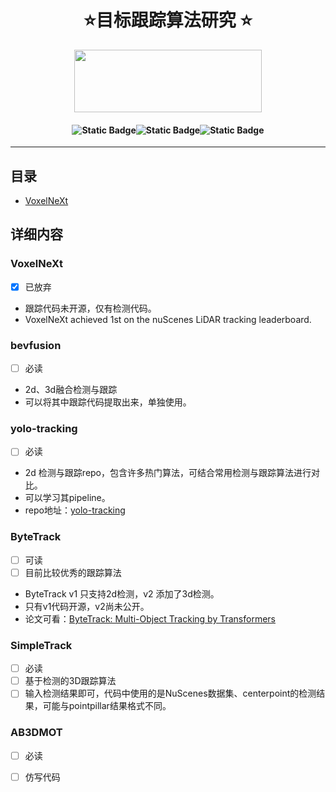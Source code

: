 # <div align='center'> ⭐目标跟踪算法研究 ⭐ </div>
  
<div align = "center"> <img src="https://pic.imgdb.cn/item/65dc5dfc9f345e8d03446103.png" height=100 width=300> </div>

#### <p align = "center">![Static Badge](https://img.shields.io/badge/mayufeng-blue?style=flat&label=Author)![Static Badge](https://img.shields.io/badge/2024/04/22-blue?style=flat&label=CreateTime)![Static Badge](https://img.shields.io/badge/97357473@qq\.com\-blue?style=flat&label=Email)</p>

---

## 目录

- [VoxelNeXt](#voxelnext)

## 详细内容

### VoxelNeXt 

- [x] 已放弃
- 跟踪代码未开源，仅有检测代码。
- VoxelNeXt achieved 1st on the nuScenes LiDAR tracking leaderboard.

### bevfusion

- [ ] 必读
- 2d、3d融合检测与跟踪
- 可以将其中跟踪代码提取出来，单独使用。 

### yolo-tracking

- [ ] 必读
- 2d 检测与跟踪repo，包含许多热门算法，可结合常用检测与跟踪算法进行对比。
- 可以学习其pipeline。
- repo地址：[yolo-tracking](https://github.com/mikel-brostrom/yolo_tracking)

### ByteTrack

- [ ] 可读
- [ ] 目前比较优秀的跟踪算法
- ByteTrack v1 只支持2d检测，v2 添加了3d检测。
- 只有v1代码开源，v2尚未公开。
- 论文可看：[ByteTrack: Multi-Object Tracking by Transformers](https://arxiv.org/abs/2110.06864)

### SimpleTrack

- [ ] 必读
- [ ] 基于检测的3D跟踪算法
- [ ] 输入检测结果即可，代码中使用的是NuScenes数据集、centerpoint的检测结果，可能与pointpillar结果格式不同。

### AB3DMOT

- [ ] 必读
- [ ] 仿写代码 

